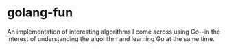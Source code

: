 # golang-fun
An implementation of interesting algorithms I come across using Go--in the interest of understanding the algorithm and learning Go at the same time. 
